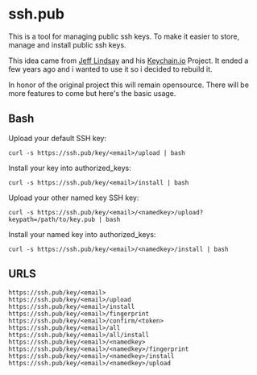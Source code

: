 # ssh.pub

This is a tool for managing public ssh keys. To make it easier to store, manage and install public ssh keys.

This idea came from [Jeff Lindsay](https://github.com/progrium) and his [Keychain.io](https://github.com/progrium/keychain.io) Project. It ended a few years ago and i wanted to use it so i decided to rebuild it.

In honor of the original project this will remain opensource. There will be more features to come but here's the basic usage.

Bash
----
Upload your default SSH key:

    curl -s https://ssh.pub/key/<email>/upload | bash

Install your key into authorized_keys:

    curl -s https://ssh.pub/key/<email>/install | bash

Upload your other named key SSH key:

    curl -s https://ssh.pub/key/<email>/<namedkey>/upload?keypath=/path/to/key.pub | bash

Install your named key into authorized_keys:

    curl -s https://ssh.pub/key/<email>/<namedkey>/install | bash



URLS
----
    https://ssh.pub/key/<email>
    https://ssh.pub/key/<email>/upload
    https://ssh.pub/key/<email>/install
    https://ssh.pub/key/<email>/fingerprint
    https://ssh.pub/key/<email>/confirm/<token>
    https://ssh.pub/key/<email>/all
    https://ssh.pub/key/<email>/all/install
    https://ssh.pub/key/<email>/<namedkey>
    https://ssh.pub/key/<email>/<namedkey>/fingerprint
    https://ssh.pub/key/<email>/<namedkey>/install
    https://ssh.pub/key/<email>/<namedkey>/upload

